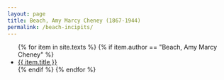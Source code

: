 ```yaml
---
layout: page
title: Beach, Amy Marcy Cheney (1867-1944)
permalink: /beach-incipits/
---
```


<ul class="texts">
    {% for item in site.texts %}
      {% if item.author == "Beach, Amy Marcy Cheney" %}
          <li><a href="{{ item.url }}">{{ item.title }}</a></li>
      {% endif %}
    {% endfor %}
</ul>


